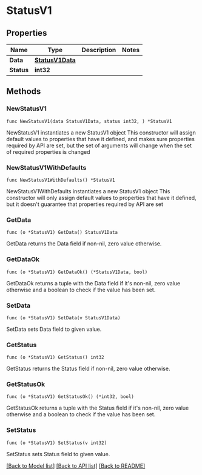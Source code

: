 # StatusV1

## Properties

Name | Type | Description | Notes
------------ | ------------- | ------------- | -------------
**Data** | [**StatusV1Data**](StatusV1Data.md) |  | 
**Status** | **int32** |  | 

## Methods

### NewStatusV1

`func NewStatusV1(data StatusV1Data, status int32, ) *StatusV1`

NewStatusV1 instantiates a new StatusV1 object
This constructor will assign default values to properties that have it defined,
and makes sure properties required by API are set, but the set of arguments
will change when the set of required properties is changed

### NewStatusV1WithDefaults

`func NewStatusV1WithDefaults() *StatusV1`

NewStatusV1WithDefaults instantiates a new StatusV1 object
This constructor will only assign default values to properties that have it defined,
but it doesn't guarantee that properties required by API are set

### GetData

`func (o *StatusV1) GetData() StatusV1Data`

GetData returns the Data field if non-nil, zero value otherwise.

### GetDataOk

`func (o *StatusV1) GetDataOk() (*StatusV1Data, bool)`

GetDataOk returns a tuple with the Data field if it's non-nil, zero value otherwise
and a boolean to check if the value has been set.

### SetData

`func (o *StatusV1) SetData(v StatusV1Data)`

SetData sets Data field to given value.


### GetStatus

`func (o *StatusV1) GetStatus() int32`

GetStatus returns the Status field if non-nil, zero value otherwise.

### GetStatusOk

`func (o *StatusV1) GetStatusOk() (*int32, bool)`

GetStatusOk returns a tuple with the Status field if it's non-nil, zero value otherwise
and a boolean to check if the value has been set.

### SetStatus

`func (o *StatusV1) SetStatus(v int32)`

SetStatus sets Status field to given value.



[[Back to Model list]](../README.md#documentation-for-models) [[Back to API list]](../README.md#documentation-for-api-endpoints) [[Back to README]](../README.md)


